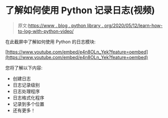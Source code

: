 # 了解如何使用 Python 记录日志(视频)

> 原文:[https://www . blog . python library . org/2020/05/12/learn-how-to-log-with-python-video/](https://www.blog.pythonlibrary.org/2020/05/12/learn-how-to-log-with-python-video/)

在此截屏中了解如何使用 Python 的日志模块:

[https://www.youtube.com/embed/e4n8OLn_Yek?feature=oembed](https://www.youtube.com/embed/e4n8OLn_Yek?feature=oembed)

您将了解以下内容:

*   创建日志
*   日志记录级别
*   日志处理程序
*   日志格式化程序
*   记录到多个位置
*   还有更多！